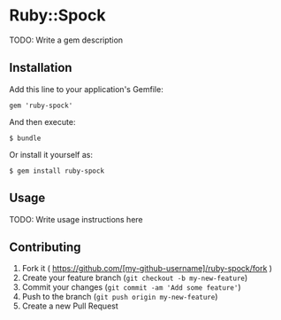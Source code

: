 # Ruby::Spock

TODO: Write a gem description

## Installation

Add this line to your application's Gemfile:

    gem 'ruby-spock'

And then execute:

    $ bundle

Or install it yourself as:

    $ gem install ruby-spock

## Usage

TODO: Write usage instructions here

## Contributing

1. Fork it ( https://github.com/[my-github-username]/ruby-spock/fork )
2. Create your feature branch (`git checkout -b my-new-feature`)
3. Commit your changes (`git commit -am 'Add some feature'`)
4. Push to the branch (`git push origin my-new-feature`)
5. Create a new Pull Request
